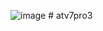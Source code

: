 ![image](https://github.com/user-attachments/assets/aebb40eb-82ec-40d6-8e78-be7588659724)
#   a t v 7 p r o 3  
 